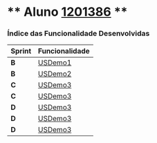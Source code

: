 ** Aluno [1201386](./) ** 
===============================

### Índice das Funcionalidade Desenvolvidas ###


| Sprint | Funcionalidade     |
|--------|--------------------|
| **B**  | [USDemo1](USDemo1) |
| **B**  | [USDemo2](USDemo2) |
| **C**  | [USDemo3](USDemo3) |
| **C**  | [USDemo3](USDemo4) |
| **D**  | [USDemo3](USDemo5) |
| **D**  | [USDemo3](USDemo6) |
| **D**  | [USDemo3](USDemo7) |